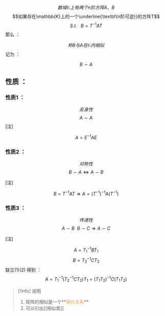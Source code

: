 $$数域\mathbb{K}上有两个n阶方阵A、B$$
$$如果存在\mathbb{K}上的一个\underline{\textbf{n阶可逆}}的方阵T$$
$$\tag{相似}S.t. \ \ \ B=T^{-1}AT$$
那么 ：

$$称B与A在\mathbb{K}内相似$$
记为 ：

$$B \sim A$$

## 性质 ：

### 性质1 ：

$$反身性$$
$$A \sim A$$
[注]

$$A=E^{-1}AE$$
### 性质2 ：

$$对称性$$
$$B \sim A \Leftrightarrow A \sim B$$

[注]

$$B=T^{-1}AT \Rightarrow A=(T^{-1})^{-1}A(T^{-1})$$

### 性质3 ：

$$传递性$$
$$A \sim B \ \ B \sim C \Rightarrow A \sim C$$

[注]

$$\tag{1}A=T^{-1}_{1}BT_{1}$$
$$\tag{2}B=T^{-1}_{2}CT_{2}$$
联立(1)(2) 得到 ：
$$A=T^{-1}_{1}(T^{-1}_{2}CT_{2})T_{1}=(T_{1}T_{2})^{-1}C(T_{1}T_{2})$$

> [!info] 说明
> 1. 矩阵的相似是一个**<font color="#f79646">等价关系</font>**
> 2. 可以引出[[相似类]]
